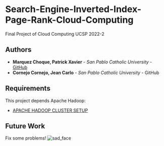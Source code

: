 # Search-Engine-Inverted-Index-Page-Rank-Cloud-Computing
Final Project of Cloud Computing UCSP 2022-2

## Authors

* **Marquez Choque, Patrick Xavier** - *San Pablo Catholic University* - [GitHub](https://github.com/patrick03524)
* **Cornejo Cornejo, Jean Carlo** - *San Pablo Catholic University* - GitHub

## Requirements
This project depends Apache Hadoop:

* [APACHE HADOOP CLUSTER SETUP](https://hadoop.apache.org/docs/stable/hadoop-project-dist/hadoop-common/ClusterSetup.html)

## Future Work
Fix some problems!
![sad_face](https://user-images.githubusercontent.com/21103950/168409089-2c777417-cade-47d6-87f2-46c370dc1d4d.png)
